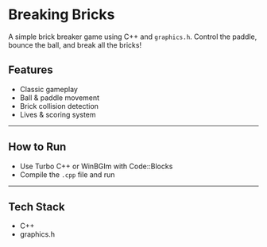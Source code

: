# Breaking Bricks

A simple brick breaker game using C++ and `graphics.h`. Control the paddle, bounce the ball, and break all the bricks!


##  Features
- Classic gameplay
- Ball & paddle movement
- Brick collision detection
- Lives & scoring system

---

##  How to Run
- Use Turbo C++ or WinBGIm with Code::Blocks
- Compile the `.cpp` file and run

---

## Tech Stack
- C++
- graphics.h
